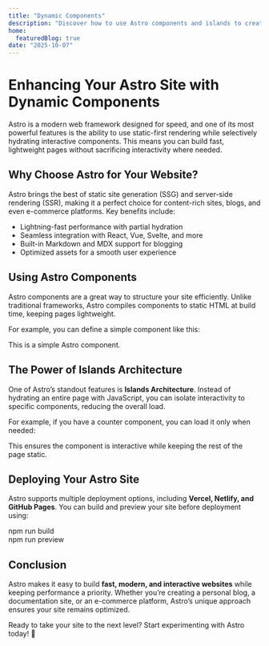 ```yaml
---
title: "Dynamic Components"
description: "Discover how to use Astro components and islands to create a faster, more interactive site."
home:
  featuredBlog: true
date: "2025-10-07"
---
```


# Enhancing Your Astro Site with Dynamic Components  

Astro is a modern web framework designed for speed, and one of its most powerful features is the ability to use static-first rendering while selectively hydrating interactive components. This means you can build fast, lightweight pages without sacrificing interactivity where needed.  

## Why Choose Astro for Your Website?  

Astro brings the best of static site generation (SSG) and server-side rendering (SSR), making it a perfect choice for content-rich sites, blogs, and even e-commerce platforms. Key benefits include:  

- Lightning-fast performance with partial hydration  
- Seamless integration with React, Vue, Svelte, and more  
- Built-in Markdown and MDX support for blogging  
- Optimized assets for a smooth user experience  

## Using Astro Components  

Astro components are a great way to structure your site efficiently. Unlike traditional frameworks, Astro compiles components to static HTML at build time, keeping pages lightweight.  

For example, you can define a simple component like this:  

<site-title>This is a simple Astro component.</site-title>  

## The Power of Islands Architecture  

One of Astro’s standout features is **Islands Architecture**. Instead of hydrating an entire page with JavaScript, you can isolate interactivity to specific components, reducing the overall load.  

For example, if you have a counter component, you can load it only when needed:  

<Counter client:load />  

This ensures the component is interactive while keeping the rest of the page static.  

## Deploying Your Astro Site  

Astro supports multiple deployment options, including **Vercel, Netlify, and GitHub Pages**. You can build and preview your site before deployment using:  

npm run build  
npm run preview  

## Conclusion  

Astro makes it easy to build **fast, modern, and interactive websites** while keeping performance a priority. Whether you’re creating a personal blog, a documentation site, or an e-commerce platform, Astro’s unique approach ensures your site remains optimized.  

Ready to take your site to the next level? Start experimenting with Astro today! 🚀  
